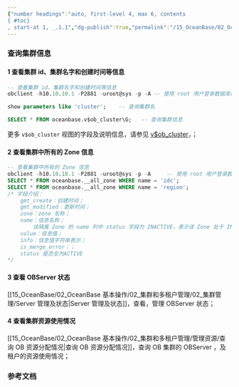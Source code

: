 ```yaml
---
{"number headings":"auto, first-level 4, max 6, contents
{ #toc}
, start-at 1, _.1.1","dg-publish":true,"permalink":"/15_OceanBase/02_OceanBase 基本操作/02_集群和多租户管理/02_集群管理/查询集群信息/","dgPassFrontmatter":true}
---
```



### 查询集群信息
#### 1 查看集群 id、集群名字和创建时间等信息  
```sql  
-- 查看集群 id、集群名字和创建时间等信息  
obclient -h10.10.10.1 -P2881 -uroot@sys -p -A -- 使用 root 用户登录数据库的 sys 租户 

show parameters like 'cluster';    -- 查询集群名

SELECT * FROM oceanbase.v$ob_cluster\G;   -- 查询集群信息
```  
更多 `v$ob_cluster` 视图的字段及说明信息，请参见 [v$ob_cluster](https://www.oceanbase.com/docs/enterprise-oceanbase-database-cn-10000000000945272)，； 
  
#### 2 查看集群中所有的 Zone 信息  
```sql  
-- 查看集群中所有的 Zone 信息  
obclient -h10.10.10.1 -P2881 -uroot@sys -p -A     -- 使用 root 用户登录数据库的 sys 租户  
SELECT * FROM oceanbase.__all_zone WHERE name = 'idc';
SELECT * FROM oceanbase.__all_zone WHERE name = 'region';
/* 字段介绍：
	gmt_create：创建时间；  
	gmt_modified：更新时间；  
	zone：zone 名称；  
	name：信息名称；  
		该隔离 Zone 的 name 列中 status 字段为 INACTIVE，表示该 Zone 处于 INACTIVE 状态；  
	value：信息值；  
	info：信息值字符串表示；  
	is_merge_error：；
	status 是否全为ACTIVE
*/  
```  
  
#### 3 查看 OBServer 状态
[[15_OceanBase/02_OceanBase 基本操作/02_集群和多租户管理/02_集群管理/Server 管理及状态\|Server 管理及状态]]，查看，管理 OBServer 状态；
  
#### 4 查看集群资源使用情况  
[[15_OceanBase/02_OceanBase 基本操作/02_集群和多租户管理/管理资源/查询 OB 资源分配情况\|查询 OB 资源分配情况]]，查询 OB 集群的 OBServer ，及租户的资源使用情况；




### 参考文档



